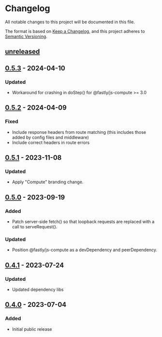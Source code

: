 # Changelog

All notable changes to this project will be documented in this file.

The format is based on [Keep a Changelog](https://keepachangelog.com/en/1.0.0/),
and this project adheres to [Semantic Versioning](https://semver.org/spec/v2.0.0.html).

## [unreleased]

## [0.5.3] - 2024-04-10

### Updated

- Workaround for crashing in doStep() for @fastly/js-compute >= 3.0

## [0.5.2] - 2024-04-09

### Fixed

- Include response headers from route matching (this includes those added by config files and middleware)
- Include correct headers in route errors 

## [0.5.1] - 2023-11-08

### Updated

- Apply "Compute" branding change.

## [0.5.0] - 2023-09-19

### Added

- Patch server-side fetch() so that loopback requests are replaced with a call to serveRequest().

### Updated

- Position @fastly/js-compute as a devDependency and peerDependency.

## [0.4.1] - 2023-07-24

### Updated

- Updated dependency libs

## [0.4.0] - 2023-07-04

### Added

- Initial public release

[unreleased]: https://github.com/fastly/serve-vercel-build-output/compare/v0.5.3...HEAD
[0.5.3]: https://github.com/fastly/serve-vercel-build-output/compare/v0.5.2...v0.5.3
[0.5.2]: https://github.com/fastly/serve-vercel-build-output/compare/v0.5.1...v0.5.2
[0.5.1]: https://github.com/fastly/serve-vercel-build-output/compare/v0.5.0...v0.5.1
[0.5.0]: https://github.com/fastly/serve-vercel-build-output/compare/v0.4.1...v0.5.0
[0.4.1]: https://github.com/fastly/serve-vercel-build-output/compare/v0.4.0...v0.4.1
[0.4.0]: https://github.com/fastly/serve-vercel-build-output/releases/tag/v0.4.0
